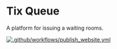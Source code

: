 # Tix Queue

A platform for issuing a waiting rooms.

[![.github/workflows/publish_website.yml](https://github.com/soof-golan/tix-q/actions/workflows/publish_website.yml/badge.svg)](https://github.com/soof-golan/tix-q/actions/workflows/publish_website.yml)

